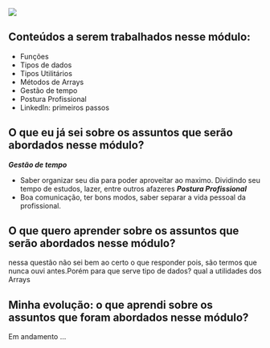 ![](https://i.imgur.com/xG74tOh.png)

## Conteúdos a serem trabalhados nesse módulo:

- Funções
- Tipos de dados
- Tipos Utilitários
- Métodos de Arrays
- Gestão de tempo
- Postura Profissional
- LinkedIn: primeiros passos

## O que eu já sei sobre os assuntos que serão abordados nesse módulo?
***Gestão de tempo***
- Saber organizar seu dia para poder aproveitar ao maximo. Dividindo seu tempo de estudos, lazer, entre outros afazeres 
***Postura Profissional***
- Boa comunicação, ter bons modos, saber separar a vida pessoal da profissional.


## O que quero aprender sobre os assuntos que serão abordados nesse módulo?

 nessa questão não sei bem ao certo o que responder pois, são termos que nunca ouvi antes.Porém 
 para que serve tipo de dados? qual a utilidades dos Arrays 


## Minha evolução: o que aprendi sobre os assuntos que foram abordados nesse módulo?
 Em andamento ...


